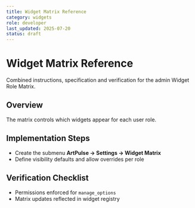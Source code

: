 ```yaml
---
title: Widget Matrix Reference
category: widgets
role: developer
last_updated: 2025-07-20
status: draft
---
```


# Widget Matrix Reference

Combined instructions, specification and verification for the admin Widget Role
Matrix.

## Overview
The matrix controls which widgets appear for each user role.

## Implementation Steps
- Create the submenu **ArtPulse → Settings → Widget Matrix**
- Define visibility defaults and allow overrides per role

## Verification Checklist
- Permissions enforced for `manage_options`
- Matrix updates reflected in widget registry